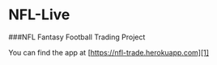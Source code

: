 # NFL-Live
###NFL Fantasy Football Trading Project

You can find the app at [https://nfl-trade.herokuapp.com][1]







[1]: <https://nfl-trade.herokuapp.com>
